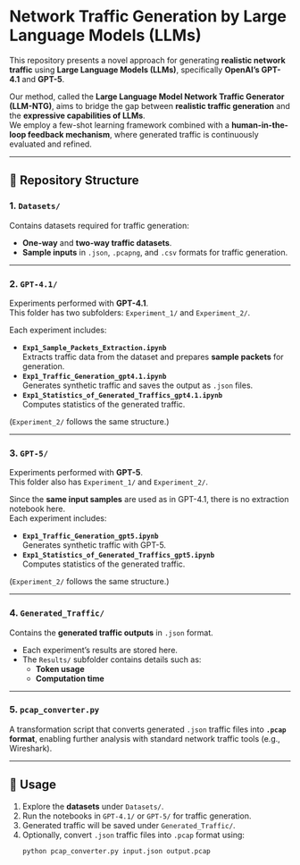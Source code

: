# Network Traffic Generation by Large Language Models (LLMs)

This repository presents a novel approach for generating **realistic network traffic** using **Large Language Models (LLMs)**, specifically **OpenAI’s GPT-4.1** and **GPT-5**.  

Our method, called the **Large Language Model Network Traffic Generator (LLM-NTG)**, aims to bridge the gap between **realistic traffic generation** and the **expressive capabilities of LLMs**.  
We employ a few-shot learning framework combined with a **human-in-the-loop feedback mechanism**, where generated traffic is continuously evaluated and refined.

---

## 📂 Repository Structure

### 1. `Datasets/`
Contains datasets required for traffic generation:
- **One-way** and **two-way traffic datasets**.
- **Sample inputs** in `.json`, `.pcapng`, and `.csv` formats for traffic generation.

---

### 2. `GPT-4.1/`
Experiments performed with **GPT-4.1**.  
This folder has two subfolders: `Experiment_1/` and `Experiment_2/`.

Each experiment includes:
- **`Exp1_Sample_Packets_Extraction.ipynb`**  
  Extracts traffic data from the dataset and prepares **sample packets** for generation.
- **`Exp1_Traffic_Generation_gpt4.1.ipynb`**  
  Generates synthetic traffic and saves the output as `.json` files.
- **`Exp1_Statistics_of_Generated_Traffics_gpt4.1.ipynb`**  
  Computes statistics of the generated traffic.

(`Experiment_2/` follows the same structure.)

---

### 3. `GPT-5/`
Experiments performed with **GPT-5**.  
This folder also has `Experiment_1/` and `Experiment_2/`.

Since the **same input samples** are used as in GPT-4.1, there is no extraction notebook here.  
Each experiment includes:
- **`Exp1_Traffic_Generation_gpt5.ipynb`**  
  Generates synthetic traffic with GPT-5.
- **`Exp1_Statistics_of_Generated_Traffics_gpt5.ipynb`**  
  Computes statistics of the generated traffic.

(`Experiment_2/` follows the same structure.)

---

### 4. `Generated_Traffic/`
Contains the **generated traffic outputs** in `.json` format.  
- Each experiment’s results are stored here.  
- The `Results/` subfolder contains details such as:
  - **Token usage**
  - **Computation time**

---

### 5. `pcap_converter.py`
A transformation script that converts generated `.json` traffic files into **`.pcap` format**, enabling further analysis with standard network traffic tools (e.g., Wireshark).

---

## 🚀 Usage
1. Explore the **datasets** under `Datasets/`.  
2. Run the notebooks in `GPT-4.1/` or `GPT-5/` for traffic generation.  
3. Generated traffic will be saved under `Generated_Traffic/`.  
4. Optionally, convert `.json` traffic files into `.pcap` format using:
   ```bash
   python pcap_converter.py input.json output.pcap
